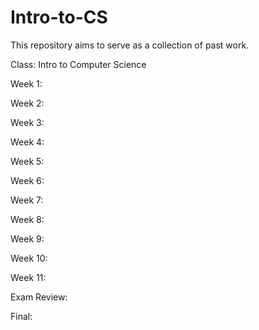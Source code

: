 # Intro-to-CS

This repository aims to serve as a collection of past work.

Class: Intro to Computer Science 

Week 1:

Week 2:

Week 3:

Week 4:

Week 5:

Week 6:

Week 7:

Week 8:

Week 9:

Week 10:

Week 11:

Exam Review:

Final:

